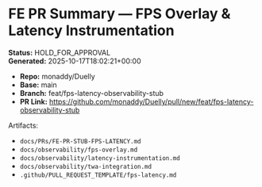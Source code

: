 # FE PR Summary — FPS Overlay & Latency Instrumentation

**Status:** HOLD_FOR_APPROVAL  
**Generated:** 2025-10-17T18:02:21+00:00

- **Repo:** monaddy/Duelly
- **Base:** main
- **Branch:** feat/fps-latency-observability-stub
- **PR Link:** https://github.com/monaddy/Duelly/pull/new/feat/fps-latency-observability-stub

Artifacts:
- `docs/PRs/FE-PR-STUB-FPS-LATENCY.md`
- `docs/observability/fps-overlay.md`
- `docs/observability/latency-instrumentation.md`
- `docs/observability/twa-integration.md`
- `.github/PULL_REQUEST_TEMPLATE/fps-latency.md`
